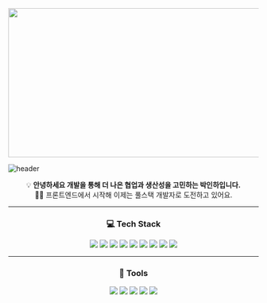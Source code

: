 <a href="https://www.gitanimals.org/en_US?utm_medium=image&utm_source=inha915&utm_content=farm">
<img
  src="https://render.gitanimals.org/farms/inha915"
  width="600"
  height="300"
/>
</a>

![header](https://capsule-render.vercel.app/api?type=Venom&color=auto&height=300&section=header&text=inha's%20GitHub&fontColor=393E46&fontSize=80&animation=fadeIn)

<div align="center">

💡 <strong>안녕하세요 개발을 통해 더 나은 협업과 생산성을 고민하는 박인하입니다.</strong><br>
👩‍💻 프론트엔드에서 시작해 이제는 풀스택 개발자로 도전하고 있어요.<br>

---

### 💻 Tech Stack

<img src="https://img.shields.io/badge/javascript-F7DF1E?style=for-the-badge&logo=javascript&logoColor=black">
<img src="https://img.shields.io/badge/vue.js-4FC08D?style=for-the-badge&logo=vue.js&logoColor=white">
<img src="https://img.shields.io/badge/html5-E34F26?style=for-the-badge&logo=html5&logoColor=white">
<img src="https://img.shields.io/badge/css3-1572B6?style=for-the-badge&logo=css3&logoColor=white">
<img src="https://img.shields.io/badge/java-007396?style=for-the-badge&logo=java&logoColor=white">
<img src="https://img.shields.io/badge/springboot-6DB33F?style=for-the-badge&logo=springboot&logoColor=white">
<img src="https://img.shields.io/badge/mysql-4479A1?style=for-the-badge&logo=mysql&logoColor=white">
<img src="https://img.shields.io/badge/git-F05032?style=for-the-badge&logo=git&logoColor=white">
<img src="https://img.shields.io/badge/github-181717?style=for-the-badge&logo=github&logoColor=white">

---

### 🔧 Tools

<img src="https://img.shields.io/badge/vscode-007ACC?style=for-the-badge&logo=visualstudiocode&logoColor=white">
<img src="https://img.shields.io/badge/figma-F24E1E?style=for-the-badge&logo=figma&logoColor=white">
<img src="https://img.shields.io/badge/notion-000000?style=for-the-badge&logo=notion&logoColor=white">
<img src="https://img.shields.io/badge/slack-4A154B?style=for-the-badge&logo=slack&logoColor=white">
<img src="https://img.shields.io/badge/intellijidea-000000?style=for-the-badge&logo=intellijidea&logoColor=white">

</div>
